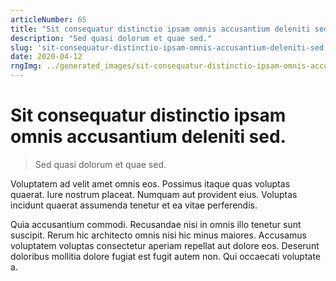 ```yaml
---
articleNumber: 65
title: "Sit consequatur distinctio ipsam omnis accusantium deleniti sed."
description: "Sed quasi dolorum et quae sed."
slug: 'sit-consequatur-distinctio-ipsam-omnis-accusantium-deleniti-sed.'
date: 2020-04-12
rngImg: ../generated_images/sit-consequatur-distinctio-ipsam-omnis-accusantium-deleniti-sed..jpg
---
```


# Sit consequatur distinctio ipsam omnis accusantium deleniti sed.

> Sed quasi dolorum et quae sed.

Voluptatem ad velit amet omnis eos. Possimus itaque quas voluptas quaerat. Iure nostrum placeat. Numquam aut provident eius. Voluptas incidunt quaerat assumenda tenetur et ea vitae perferendis.
 Quia accusantium commodi. Recusandae nisi in omnis illo tenetur sunt suscipit. Rerum hic architecto omnis nisi hic minus maiores. Accusamus voluptatem voluptas consectetur aperiam repellat aut dolore eos. Deserunt doloribus mollitia dolore fugiat est fugit autem non. Qui occaecati voluptate a.
